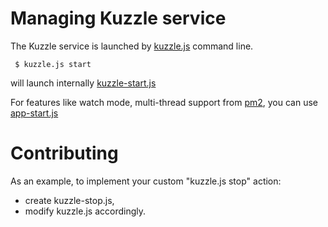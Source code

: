 # Managing Kuzzle service

The Kuzzle service is launched by [kuzzle.js](kuzzle.js) command line.

     $ kuzzle.js start 

will launch internally [kuzzle-start.js](kuzzle-start.js)

For features like watch mode, multi-thread support from [pm2](https://www.npmjs.com/package/pm2), you can use [app-start.js](../app-start.js)

# Contributing

As an example, to implement your custom "kuzzle.js stop" action:

* create kuzzle-stop.js,
* modify kuzzle.js accordingly.